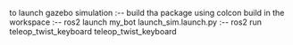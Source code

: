 to launch gazebo simulation :-- build tha package using colcon build in the workspace
                            :-- ros2 launch my_bot launch_sim.launch.py
                            :-- ros2 run teleop_twist_keyboard teleop_twist_keyboard
